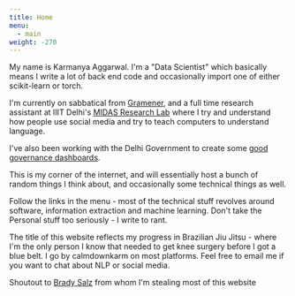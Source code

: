 ```yaml
---
title: Home
menu:
  - main
weight: -270
---
```

My name is Karmanya Aggarwal. I'm a "Data Scientist" which basically means I write a lot of back end code and occasionally import one of either scikit-learn or torch.

I'm currently on sabbatical from [Gramener](https://gramener.com/), and a full time research assistant at IIIT Delhi's [MIDAS Research Lab](http://midas.iiitd.edu.in/) where I try and understand how people use social media and try to teach computers to understand language.

I've also been working with the Delhi Government to create some [good governance dashboards](http://www.aaptracker.in/).

This is my corner of the internet, and will essentially host a bunch of random things I think about, and occasionally some technical things as well.

Follow the links in the menu - most of the technical stuff revolves around software, information extraction and machine learning. Don't take the Personal stuff too seriously - I write to rant.

The title of this website reflects my progress in Brazilian Jiu Jitsu - where I'm the only person I know that needed to get knee surgery before I got a blue belt. I go by calmdownkarm on most platforms. Feel free to email me if you want to chat about NLP or social media.

Shoutout to [Brady Salz](bradysalz.com) from whom I'm stealing most of this website

